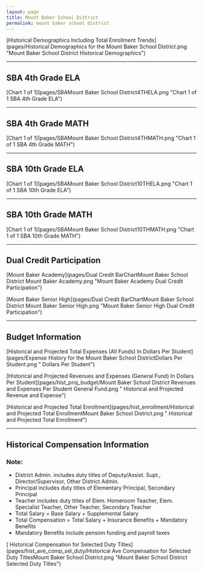```yaml
---
layout: page
title: Mount Baker School District
permalink: mount baker school district
---
```



[Historical Demographics Including Total Enrollment Trends](pages/Historical Demographics for the Mount Baker School District.png "Mount Baker School District Historical Demographics")

___

## SBA 4th Grade ELA

[Chart 1 of 1](pages/SBAMount Baker School District4THELA.png "Chart 1 of 1 SBA 4th Grade ELA")


___

## SBA 4th Grade MATH

[Chart 1 of 1](pages/SBAMount Baker School District4THMATH.png "Chart 1 of 1 SBA 4th Grade MATH")


___

## SBA 10th Grade ELA

[Chart 1 of 1](pages/SBAMount Baker School District10THELA.png "Chart 1 of 1 SBA 10th Grade ELA")


___

## SBA 10th Grade MATH

[Chart 1 of 1](pages/SBAMount Baker School District10THMATH.png "Chart 1 of 1 SBA 10th Grade MATH")


___

## Dual Credit Participation

[Mount Baker Academy](pages/Dual Credit BarChartMount Baker School District Mount Baker Academy.png "Mount Baker Academy Dual Credit Participation")

[Mount Baker Senior High](pages/Dual Credit BarChartMount Baker School District Mount Baker Senior High.png "Mount Baker Senior High Dual Credit Participation")


___

## Budget Information

[Historical and Projected Total Expenses (All Funds) In Dollars Per Student](pages/Expense History for the Mount Baker School DistrictDollars Per Student.png " Dollars Per Student")

[Historical and Projected Revenues and Expenses (General Fund) In Dollars Per Student](pages/hist_proj_budget/Mount Baker School District Revenues and Expenses Per Student General Fund.png " Historical and Projected Revenue and Expense")

[Historical and Projected Total Enrollment](pages/hist_enrollment/Historical and Projected Total EnrollmentMount Baker School District.png " Historical and Projected Total Enrollment")


___

## Historical Compensation Information
### Note:
- District Admin. includes duty titles of Deputy/Assist. Supt., Director/Supervisor, Other District Admin.
- Principal includes duty titles of Elementary Principal, Secondary Principal
- Teacher includes duty titles of Elem. Homeroom Teacher, Elem. Specialist Teacher, Other Teacher, Secondary Teacher
- Total Salary = Base Salary + Supplemental Salary
- Total Compensation = Total Salary + Insurance Benefits + Mandatory Benefits
- Mandatory Benefits include pension funding and payroll taxes

[ Historical Compensation for Selected Duty Titles](pages/hist_ave_comp_sel_duty/Historical Ave Compensation for Selected Duty TitlesMount Baker School District.png "Mount Baker School District Selected Duty Titles")

